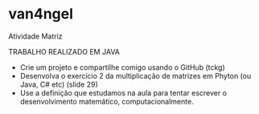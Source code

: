 # van4ngel
Atividade Matriz

 TRABALHO REALIZADO EM JAVA
 
- Crie um projeto e compartilhe comigo usando o GitHub (tckg)
- Desenvolva o exercício 2 da multiplicação de matrizes em Phyton (ou Java, C# etc) (slide 29)
- Use a definição que estudamos na aula para tentar escrever o desenvolvimento matemático, computacionalmente.
